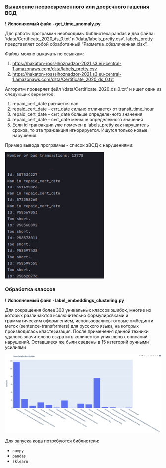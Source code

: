 ### Выявление несвоевременного или досрочного гашения ВСД ###

**! Исполняемый файл - get_time_anomaly.py**

Для работы программы необходимы библиотека pandas и два файла: ‘/data/Certificate_2020_ds_0.txt’ и ‘/data/labels_pretty.csv’. labels_pretty представляет собой обработанный “Разметка_обезличенная.xlsx”.

Файлы можно выкачать по ссылкам:
1. https://hakaton-rosselhoznadzor-2021.s3.eu-central-1.amazonaws.com/data/labels_pretty.csv
2. https://hakaton-rosselhoznadzor-2021.s3.eu-central-1.amazonaws.com/data/Certificate_2020_ds_0.txt

Алгоритм проверяет файл ‘/data/Certificate_2020_ds_0.txt’ и ищет один из следующих вариантов:
1.	repaid_cert_date равняется nan
2.	repaid_cert_date - cert_date сильно отличается от transit_time_hour
3.	repaid_cert_date - cert_date больше определенного значения
4.	repaid_cert_date - cert_date меньше определенного значения
5.	Если id транзакции уже помечен в labels_pretty как нарушитель сроков, то эта транзакция игнорируется. Ищутся только новые нарушения.

Пример вывода программы - список эВСД с нарушениями: 

![time_anomaly](readme_stuff/Screenshot_114.png)

### Обработка классов

**! Исполняемый файл - label_embeddings_clustering.py**

Для сокращения более 300 уникальных классов ошибок, многие из которых различаются исключительно формулировками и грамматическим оформлением,  использовались готовые эмбединги меток (sentence-transformers) для русского языка, на которых производилась кластеризация.
После применения данной техники удалось значительно сократить количество уникальных описаний нарушений. Оставшиеся же были сведены в 15 категорий ручными усилиями

![lbeling](readme_stuff/labeling.bmp)

Для запуска кода потребуются библиотеки:
* ``numpy``
* ``pandas``
* ``sklearn``